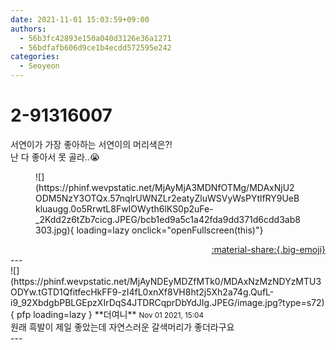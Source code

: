 ```yaml
---
date: 2021-11-01 15:03:59+09:00
authors:
  - 56b3fc42893e150a040d3126e36a1271
  - 56bdfafb606d9ce1b4ecdd572595e242
categories:
  - Seoyeon
---
```


# 2-91316007

<div class="post-container" markdown="1">
<div class="content-container md-sidebar__scrollwrap" markdown="1">

서연이가 가장 좋아하는 서연이의 머리색은?!<br>난 다 좋아서 못 골라..😭
<figure markdown="1">
![](https://phinf.wevpstatic.net/MjAyMjA3MDNfOTMg/MDAxNjU2ODM5NzY3OTQx.57nqlrUWNZLr2eatyZluWSVyWsPYtlfRY9UeBkluaugg.0o5RrwtL8FwIOWyth6lKS0p2uFe-_2Kdd2z6tZb7cicg.JPEG/bcb1ed9a5c1a42fda9dd371d6cdd3ab8303.jpg){ loading=lazy onclick="openFullscreen(this)"}
</figure>


</div>
</div>

<div style="text-align: right;" markdown="1">
<a href="https://weverse.io/fromis9/fanpost/2-91316007" style="text-align: right;">:material-share:{.big-emoji}</a>
</div>
---

<div class="comments-container md-sidebar__scrollwrap" markdown="1">
<div class="comment" markdown="1">
<div class='id-container' markdown="1">
![](https://phinf.wevpstatic.net/MjAyNDEyMDZfMTk0/MDAxNzMzNDYzMTU3ODYw.tGTD1QfitfecHkFF9-zI4fL0xnXf8VH8ht2j5Xh2a74g.QufL-i9_92XbdgbPBLGEpzXIrDqS4JTDRCqprDbYdJIg.JPEG/image.jpg?type=s72){ pfp loading=lazy }
**<span class="artist">더여니</span>** <small>Nov 01 2021, 15:04</small><br>
</div>
<div class='comment-body' markdown="1">
원래 흑발이 제일 좋았는데 자연스러운 갈색머리가 좋더라구요
</div>
</div>
</div>
---

